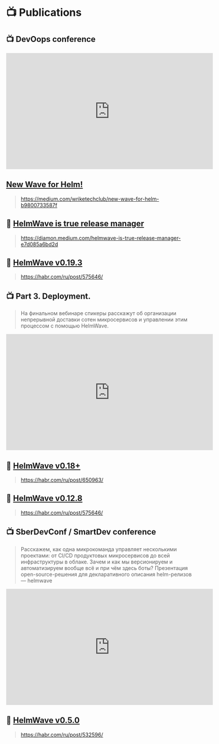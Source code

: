 # 📺 Publications

## 📺 DevOops conference

<iframe width="560" height="315" src="https://www.youtube.com/embed/zZoY0TTvyjs" title="YouTube video player" frameborder="0" allow="accelerometer; autoplay; clipboard-write; encrypted-media; gyroscope; picture-in-picture" allowfullscreen></iframe>

## [New Wave for Helm!](https://medium.com/wriketechclub/new-wave-for-helm-b9800733587f)

> https://medium.com/wriketechclub/new-wave-for-helm-b9800733587f

## 📄 [HelmWave is true release manager](https://diamon.medium.com/helmwave-is-true-release-manager-e7d085a6bd2d)

> https://diamon.medium.com/helmwave-is-true-release-manager-e7d085a6bd2d

## 📄 [HelmWave v0.19.3](https://habr.com/ru/post/663344/)

> https://habr.com/ru/post/575646/

## 📺 Part 3. Deployment.

> На финальном вебинаре спикеры расскажут об организации непрерывной доставки сотен микросервисов и управлении этим процессом с помощью HelmWave.

<iframe width="560" height="315" src="https://www.youtube.com/embed/Q9uD666Cw6s" title="YouTube video player" frameborder="0" allow="accelerometer; autoplay; clipboard-write; encrypted-media; gyroscope; picture-in-picture" allowfullscreen></iframe>

## 📄 [HelmWave v0.18+](https://habr.com/ru/post/650963/)

> https://habr.com/ru/post/650963/

## 📄 [HelmWave v0.12.8](https://habr.com/ru/post/575646/) 

> https://habr.com/ru/post/575646/

## 📺 SberDevConf / SmartDev conference

> Расскажем, как одна микрокоманда управляет несколькими проектами: от CI/CD продуктовых микросервисов до всей инфраструктуры в облаке. Зачем и как мы версионируем и автоматизируем вообще всё и при чём здесь боты? Презентация open-source-решения для декларативного описания helm-релизов — helmwave

<iframe width="560" height="315" src="https://www.youtube.com/embed/Nzt_l0Njx38" title="YouTube video player" frameborder="0" allow="accelerometer; autoplay; clipboard-write; encrypted-media; gyroscope; picture-in-picture" allowfullscreen></iframe>

## 📄 [HelmWave v0.5.0](https://habr.com/ru/post/532596/)

> https://habr.com/ru/post/532596/
